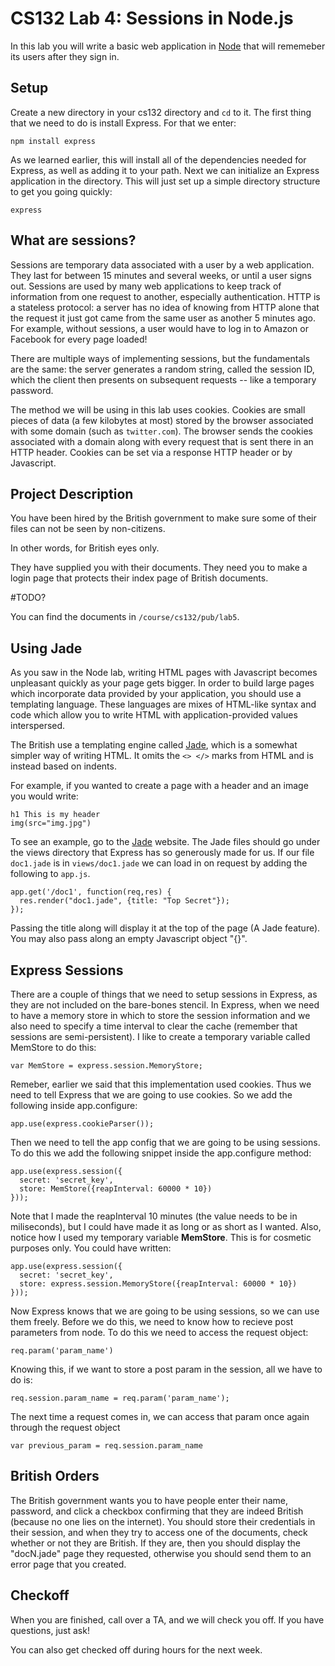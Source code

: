 CS132 Lab 4: Sessions in Node.js
================================
In this lab you will write a basic web application in <a href="http://nodejs.org/">Node</a> that will rememeber its users after they sign in.

Setup
------
Create a new directory in your cs132 directory and `cd` to it. The first thing that we need to do is install Express. For that we enter: 

```
npm install express
```

As we learned earlier, this will install all of the dependencies needed for Express,
as well as adding it to your path. Next we can initialize an Express application in
the directory. This will just set up a simple directory structure to get you going
quickly:

```
express
```

What are sessions?
-----------------
Sessions are temporary data associated with a user by a web application.
They last for between 15 minutes and several weeks, or until a user signs out.
Sessions are used by many web applications to keep track of
information from one request to another, especially authentication.
HTTP is a stateless protocol: a server has no idea of knowing from
HTTP alone that the request it just got came from the same user as another
5 minutes ago. For example, without sessions, a user would have to log in
to Amazon or Facebook for every page loaded!

There are multiple ways of implementing sessions, but the fundamentals are
the same: the server generates a random string, called the session ID, which
the client then presents on subsequent requests -- like a temporary
password.

The method we will be using in this lab uses cookies.
Cookies are small pieces of data (a few kilobytes at most)
stored by the browser associated with some domain (such as `twitter.com`).
The browser sends the cookies associated with a domain along with
every request that is sent there in an HTTP header. Cookies
can be set via a response HTTP header or by Javascript.

Project Description
-------------------
You have been hired by the British government to make sure some of 
their files can not be seen by non-citizens.

In other words, for British eyes only.

They have supplied you with their documents. They need you to
make a login page that protects their index page of
British documents.

#TODO?

You can find the documents in `/course/cs132/pub/lab5`.

Using Jade
-----

As you saw in the Node lab, writing HTML pages with Javascript becomes
unpleasant quickly as your page gets bigger. In order to build large
pages which incorporate data provided by your application, you should
use a templating language. These languages are mixes of HTML-like syntax
and code which allow you to write HTML with application-provided values
interspersed.

The British use a templating engine called <a href="http://jade-lang.com/">Jade</a>,
which is a somewhat simpler way of writing HTML. It omits the `<> </>` marks from
HTML and is instead based on indents.

For example, if you wanted to create a page with a header and an image you would write:

```
h1 This is my header
img(src="img.jpg")
```

To see an example, go to the <a href="http://jade-lang.com">Jade</a> website.
The Jade files should go under the views directory that Express has so generously
made for us. If our file `doc1.jade` is in `views/doc1.jade` we can load
in on request by adding the following to `app.js`.

```
app.get('/doc1', function(req,res) {
  res.render("doc1.jade", {title: "Top Secret"});
});
```

Passing the title along will display it at the top of the page (A Jade feature).
You may also pass along an empty Javascript object "{}".

Express Sessions
----------------
There are a couple of things that we need to setup sessions in Express,
as they are not included on the bare-bones stencil. In Express, when we
need to have a memory store in which to store the session information
and we also need to specify a time interval to clear the cache (remember
that sessions are semi-persistent). I like to create a temporary
variable called MemStore to do this:

```
var MemStore = express.session.MemoryStore;
```

Remeber, earlier we said that this implementation used cookies.
Thus we need to tell Express that we are going to use cookies.
So we add the following inside app.configure:

```
app.use(express.cookieParser());
```

Then we need to tell the app config that we are going to be using sessions.
To do this we add the following snippet inside the app.configure method:

```
app.use(express.session({
  secret: 'secret_key',
  store: MemStore({reapInterval: 60000 * 10})
}));
```

Note that I made the reapInterval 10 minutes (the value needs to be in miliseconds),
but I could have made it as long or as short as I wanted. Also, notice 
how I used my temporary variable <b>MemStore</b>. This is for cosmetic purposes only.
You could have written:

```
app.use(express.session({
  secret: 'secret_key',
  store: express.session.MemoryStore({reapInterval: 60000 * 10})
}));
```

Now Express knows that we are going to be using sessions, so we can use them freely.
Before we do this, we need to know how to recieve post parameters from node.
To do this we need to access the request object:

```
req.param('param_name')
```

Knowing this, if we want to store a post param in the session, all we have to do is:

```
req.session.param_name = req.param('param_name');
```

The next time a request comes in, we can access that param once again through the request object

```
var previous_param = req.session.param_name
```

British Orders
---------------
The British government wants you to have people enter their name, password,
and click a checkbox confirming that they are indeed British (because no one lies on the internet).
You should store their credentials in their session, and when they try to access one 
of the documents, check whether or not they are British. If they are,
then you should display the "docN.jade" page they requested, otherwise you should
send them to an error page that you created.

Checkoff
-------------
When you are finished, call over a TA, and we will check you off. If you have questions, just ask! 

You can also get checked off during hours for the next week.
